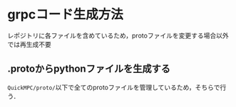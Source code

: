 # grpcコード生成方法
レポジトリに各ファイルを含めているため，protoファイルを変更する場合以外では再生成不要
## .protoからpythonファイルを生成する
`QuickMPC/proto/`以下で全てのprotoファイルを管理しているため，そちらで行う．
